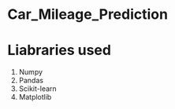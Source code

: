 # Car_Mileage_Prediction

# Liabraries used
  1. Numpy
  2. Pandas
  3. Scikit-learn
  4. Matplotlib
